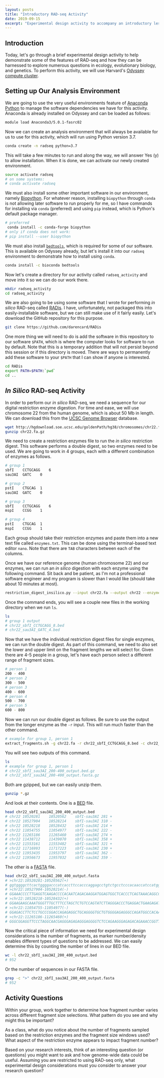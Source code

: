 ```yaml
---
layout: posts
title: "Introductory RAD-seq Activity"
date: 2019-09-15
excerpt: "Experimental design activity to accompany an introductory lesson on RAD-seq"
---
```


## Introduction

Today, let's go through a brief experimental design activity to help demonstrate some of the features of RAD-seq and how they can be harnessed to explore numerous questions in ecology, evolutionary biology, and genetics. To perform this activity, we will use Harvard's [Odyssey compute cluster](https://www.rc.fas.harvard.edu/odyssey-3-the-next-generation/).

## Setting up Our Analysis Environment

We are going to use the very useful environments feature of [Anaconda Python](https://www.anaconda.com/distribution/) to manage the software dependencies we have for this activity. Anaconda is already installed on Odyssey and can be loaded as follows:

```bash
module load Anaconda3/5.0.1-fasrc02
```

Now we can create an analysis environment that will always be available for us to use for this activity, which will run using Python version 3.7.

```bash
conda create -n radseq python=3.7
```

This will take a few minutes to run and along the way, we will answer Yes (y) to allow installation. When it is done, we can activate our newly created environment.

```bash
source activate radseq
# on some systems:
# conda activate radseq
```

We must also install some other important software in our environment, namely [Biopython](https://biopython.org/). For whatever reason, installing `biopython` through `conda` is not allowing later software to run properly for me, so I have commands for installing via `conda` (preferred) and using `pip` instead, which is Python's default package manager.

```bash
# preferred
 conda install -c conda-forge biopython 
# only if conda does not work:
# pip install --user biopython
```

We must also install [`bedtools`](https://bedtools.readthedocs.io/en/latest/), which is required for some of our software. This is available on Odyssey already, but let's install it into our `radseq` environment to demonstrate how to install using `conda`.

```bash
conda install -c bioconda bedtools
```

Now let's create a directory for our activity called `radseq_activity` and move into it so we can do our work there.

```bash
mkdir radseq_activity
cd radseq_activity
```

We are also going to be using some software that I wrote for performing *in silico* RAD-seq called [RADis](https://github.com/darencard/RADis). I have, unfortunately, not packaged this into easily-installable software, but we can still make use of it fairly easily. Let's download the GitHub repository for this purpose.

```bash
git clone https://github.com/darencard/RADis
```

One more thing we will need to do is add the software in this repository to our software `$PATH`, which is where the computer looks for software to run by default. Note that this is a temporary addition that will not persist beyond this session or if this directory is moved. There are ways to permanently add these software to your `$PATH` that I can show if anyone is interested.

```bash
cd RADis
export PATH=$PATH:`pwd`
cd ..
```

## *In Silico* RAD-seq Activity

In order to perform our *in silico* RAD-seq, we need a sequence for our digital restriction enzyme digestion. For time and ease, we will use chromosome 22 from the human genome, which is about 50 Mb in length. We can download this from the [UCSC Genome Browser](https://genome.ucsc.edu/) database.

```bash
wget http://hgdownload.soe.ucsc.edu/goldenPath/hg38/chromosomes/chr22.fa.gz
gunzip chr22.fa.gz
```

We need to create a restriction enzymes file to run the *in silico* restriction digest. This software performs a double digest, so two enzymes need to be used. We are going to work in 4 groups, each with a different combination of enzymes as follows.

```bash
# group 1
sbfI	CCTGCAGG	6
sau3AI	GATC	0

# group 2
pstI	CTGCAG	1
sau3AI	GATC	0

# group 3
sbfI	CCTGCAGG	6
mspI	CCGG	1

# group 4
pstI	CTGCAG	1
mspI	CCGG	1
```

Each group should take their restriction enzymes and paste them into a new text file called `enzymes.txt`. This can be done using the terminal-based text editor `nano`. Note that there are `TAB` characters between each of the columns.

Once we have our reference genome (human chromosome 22) and our enzymes, we can run an *in silico* digestion with each enzyme using the following command. Sit back and be patient, as I'm not a professional software engineer and my program is slower than I would like (should take about 10 minutes at most).

```bash
restriction_digest_insilico.py --input chr22.fa --output chr22 --enzymes enzymes.txt
```

Once the command ends, you will see a couple new files in the working directory when we run `ls`.

```bash
ls
# group 1 output
# chr22_sbfI_CCTGCAGG_8.bed
# chr22_sau3AI_GATC_4.bed
```

Now that we have the individual restriction digest files for single enzymes, we can run the double digest. As part of this command, we need to also set the lower and upper limit on the fragment lengths we will select for. Given there are 4-5 people in a group, let's have each person select a different range of fragment sizes.

```bash
# person 1
200 - 400
# person 2
300 - 500
# person 3
400 - 600
# person 4
500 - 700
# person 5
600 - 800
```

Now we can run our double digest as follows. Be sure to use the output from the longer enzyme as the `-r` input. This will run much faster than the other command.

```bash
# example for group 1, person 1
extract_fragments.sh -g chr22.fa -r chr22_sbfI_CCTGCAGG_8.bed -c chr22_sau3AI_GATC_4.bed -l 200 -u 400 -o chr22_sbfI_sau3AI_200_400_output
```

You will see two outputs of this command.

```bash
ls
# example for group 1, person 1
# chr22_sbfI_sau3AI_200-400_output.bed.gz
# chr22_sbfI_sau3AI_200-400_output.fasta.gz
```

Both are gzipped, but we can easily unzip them.

```bash
gunzip *.gz
```

And look at their contents. One is a [BED](https://genome.ucsc.edu/FAQ/FAQformat.html#format1) file.

```bash
head chr22_sbfI_sau3AI_200_400_output.bed
# chr22	10520281	10520562	sbfI-sau3AI	281	+
# chr22	10527904	10528214	sbfI-sau3AI	310	-
# chr22	10528218	10528432	sbfI-sau3AI	214	+
# chr22	11054755	11054977	sbfI-sau3AI	222	-
# chr22	11265186	11265460	sbfI-sau3AI	274	+
# chr22	11438712	11439070	sbfI-sau3AI	358	+
# chr22	11553161	11553482	sbfI-sau3AI	321	+
# chr22	11716993	11717223	sbfI-sau3AI	230	+
# chr22	11953435	11953797	sbfI-sau3AI	362	-
# chr22	11956673	11957032	sbfI-sau3AI	359	-
```

The other is a [FASTA](https://en.wikipedia.org/wiki/FASTA_format) file.

```bash
head chr22_sbfI_sau3AI_200_400_output.fasta
# >chr22:10520281-10520562(+)
# ggtggggcttcactggggacccatcaccttccacccaggagcctgtctgcctcccacaaccatccatggcacccaggctgctggcatcaaggggcacttgcaggccagtgccaagccaccctcgtaccccctcatcttcccctcccatgctcctgctcctcagtgtccaaagtccagaaggggctgaggtggcaggggactgacatgtcagcactgcttccaatgtgtgcacacctggctgggcagtgacagcaccctgctgggtcccaaccccactctga
# >chr22:10527904-10528214(-)
# GGAAACCCCTTGAGGTCAAGACCCCACAATCAGACAAGGATGGAGTGGCTCACCCTCAGTAAACAGGCCAGACTCAAGGTGGTATAATGTCTTAACCAAGAGTGTGGGCCTCCAGGTCTGACTCCCATCTCAGTTCTCCTTTAATAACCACACTTTGATAATTCTCCTTAACAGGGGTTCCTggcaagtcagttcttcctcaggccttcggtttcctcacctacaagatgagagggctggaccagatgGAAATTCAGGGTGGAAGGGGATGTCCGCGCACAGCCCACCACCCCCCCCCAACAGGACCCTG
# >chr22:10528218-10528432(+)
# GGAAGAAGCAAATGGGTTTGCTTTCCTAGCTCTGTCCAGTATCTTAGGGACCCTGAGGACTGAAGAGATTCTTGTAGAGCCATCTGGTGTATGTCATGGGTGGGCCTTTTTTGAATGTCAGTCTGCCCAGTGAGCTGGCTCAGCCTGAATGAACTGTCTTGAATCTTTGGAGTTGTCTGTGTACTTTTAAGGGTTTCTCATCCTTGCACCAAAA
# >chr22:11054755-11054977(-)
# GGAGACCTTCTCCTGCCCGGACCAGAGAGGCTGCAGGGGTGCTGTGGGGAGAGGGCCAGATGGCCACAACACAGCTGGGAATGGCTCCAGAGGGGAGGGTGGAGAGTGCGCTGGCCCATGGGAGGACTCAGAGAGGAGTTGCGTGTGTTTGGCGCTTGTGGACATGGTGTGTGGCAGTGTGAGCCAACAGGCCAACGGGCAGCAAGCATAGGAGGCTTTATG
# >chr22:11265186-11265460(+)
# GGGCGGAGGTTCCCTAGGCAACGAGGGAGAGAGGGAGGGGTCTCCAGAAGGGAGAGACAGAAACCGGTTGCCCCAGGTTCGGTGAAGTCGGCCAGACCTCTCCCCGTGTCACCTCGACTTTCAATAACAGTGGCTGCTAGGTGATGCCCAAAGACAACCGATGCCTGCAAGTGTCAGTCAGCAGGGAAAAGAATGCatttatttatttatttatttatttatttagagacagagtctcactcaatctacagcccaggctgtagtgcagtggcgc
```

Now the critical piece of information we need for experimental design considerations is the number of fragments, as marker number/density enables different types of questions to be addressed. We can easily determine this by counting the number of lines in our BED file.

```bash
wc -l chr22_sbfI_sau3AI_200_400_output.bed
# 952
```

Or the number of sequences in our FASTA file.

```bash
grep -c ">" chr22_sbfI_sau3AI_200_400_output.fasta
# 952
```

## Activity Questions

Within your group, work together to determine how fragment number varies across different fragment size selections. What pattern do you see and why might this be important?

As a class, what do you notice about the number of fragments sampled based on the restriction enzymes and the fragment size windows used? What aspect of the restriction enzyme appears to impact fragment number?

Based on your research interests, think of an interesting question (or questions) you might want to ask and how genome-wide data could be useful. Assuming you are restricted to using RAD-seq only, what experimental design considerations must you consider to answer your research question?
